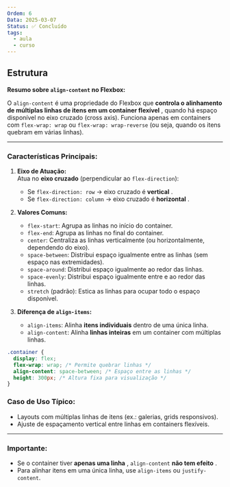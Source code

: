 ```yaml
---
Ordem: 6
Data: 2025-03-07
Status: ✅ Concluído
tags:
  - aula
  - curso
---
```


## Estrutura

**Resumo sobre `align-content` no Flexbox:**

O `align-content` é uma propriedade do Flexbox que **controla o alinhamento de múltiplas linhas de itens em um container flexível** , quando há espaço disponível no eixo cruzado (cross axis). Funciona apenas em containers com `flex-wrap: wrap` ou `flex-wrap: wrap-reverse` (ou seja, quando os itens quebram em várias linhas).

---

### **Características Principais:**

1. **Eixo de Atuação:**  
    Atua no **eixo cruzado** (perpendicular ao `flex-direction`):
    
    - Se `flex-direction: row` → eixo cruzado é **vertical** .
    - Se `flex-direction: column` → eixo cruzado é **horizontal** .
2. **Valores Comuns:**
    
    - `flex-start`: Agrupa as linhas no início do container.
    - `flex-end`: Agrupa as linhas no final do container.
    - `center`: Centraliza as linhas verticalmente (ou horizontalmente, dependendo do eixo).
    - `space-between`: Distribui espaço igualmente entre as linhas (sem espaço nas extremidades).
    - `space-around`: Distribui espaço igualmente ao redor das linhas.
    - `space-evenly`: Distribui espaço igualmente entre e ao redor das linhas.
    - `stretch` (padrão): Estica as linhas para ocupar todo o espaço disponível.
3. **Diferença de `align-items`:**
    
    - `align-items`: Alinha **itens individuais** dentro de uma única linha.
    - `align-content`: Alinha **linhas inteiras** em um container com múltiplas linhas.

```css
.container {
  display: flex;
  flex-wrap: wrap; /* Permite quebrar linhas */
  align-content: space-between; /* Espaço entre as linhas */
  height: 300px; /* Altura fixa para visualização */
}
```

### **Caso de Uso Típico:**

- Layouts com múltiplas linhas de itens (ex.: galerias, grids responsivos).
- Ajuste de espaçamento vertical entre linhas em containers flexíveis.

---

### **Importante:**

- Se o container tiver **apenas uma linha** , `align-content` **não tem efeito** .
- Para alinhar itens em uma única linha, use `align-items` ou `justify-content`.